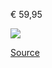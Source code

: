 € 59,95

![](zalando-teva-42-ORIGINAL_UNIVERSAL_URBAN_-_Sandales_de_randonnée_-_black.png)

[Source](https://fr.zalando.be/homme/teva__taille-42/?sold_by_zalando=true)